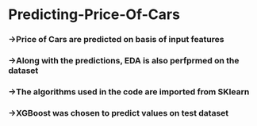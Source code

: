 # Predicting-Price-Of-Cars

### ->Price of Cars are predicted on basis of input features

### ->Along with the predictions, EDA is also perfprmed on the dataset

### ->The algorithms used in the code are imported from SKlearn

### ->XGBoost was chosen to predict values on test dataset
